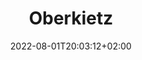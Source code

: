 ---
title: "Oberkietz"
date: 2022-08-01T20:03:12+02:00
draft: false
featured_image: 2-53-05.jpg
menu:
  main:
    weight: 20

---